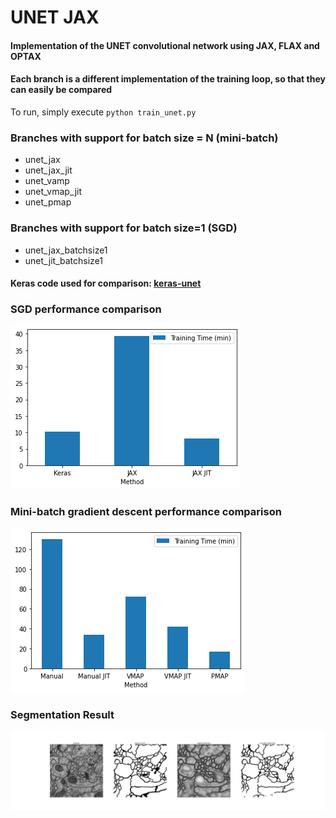 # UNET JAX

#### Implementation of the UNET convolutional network using JAX, FLAX and OPTAX

#### Each branch is a different implementation of the training loop, so that they can easily be compared

To run, simply execute `python train_unet.py`

### Branches with support for batch size = N (mini-batch)

* unet_jax
* unet_jax_jit
* unet_vamp
* unet_vmap_jit
* unet_pmap

### Branches with support for batch size=1 (SGD)

* unet_jax_batchsize1
* unet_jit_batchsize1

#### Keras code used for comparison: [keras-unet](https://github.com/karolzak/keras-unet)

### SGD performance comparison

![batchsize1](docs/batchsize1_comp.png)

### Mini-batch gradient descent performance comparison

![batchsize4](docs/batchsize4_comp.png)

### Segmentation Result

![seg_result](docs/segm_result.png)

